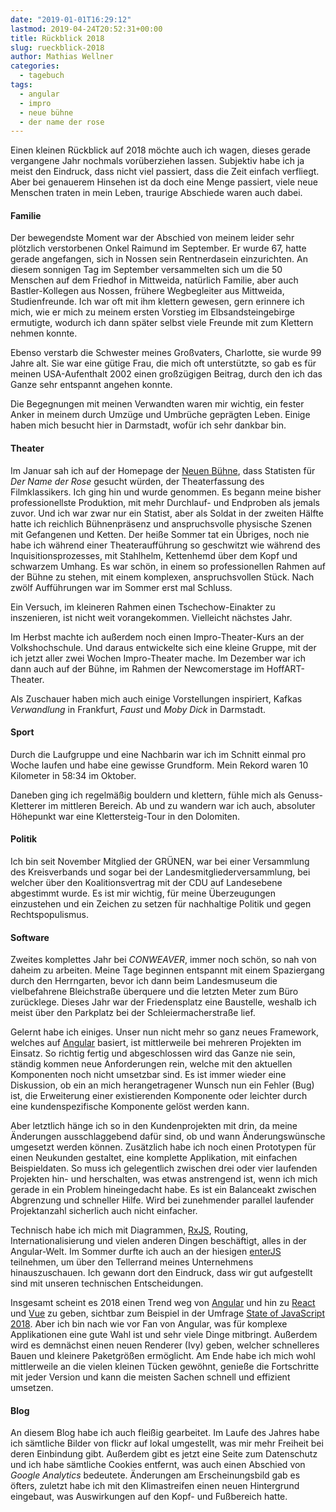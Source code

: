 ```yaml
---
date: "2019-01-01T16:29:12"
lastmod: 2019-04-24T20:52:31+00:00
title: Rückblick 2018
slug: rueckblick-2018
author: Mathias Wellner
categories:
  - tagebuch
tags:
  - angular
  - impro
  - neue bühne
  - der name der rose
---
```

Einen kleinen Rückblick auf 2018 möchte auch ich wagen, dieses gerade vergangene Jahr nochmals vorüberziehen lassen. Subjektiv habe ich ja meist den Eindruck, dass nicht viel passiert, dass die Zeit einfach verfliegt. Aber bei genauerem Hinsehen ist da doch eine Menge passiert, viele neue Menschen traten in mein Leben, traurige Abschiede waren auch dabei. 
<!--more-->

#### Familie

Der bewegendste Moment war der Abschied von meinem leider sehr plötzlich verstorbenen Onkel Raimund im September. Er wurde 67, hatte gerade angefangen, sich in Nossen sein Rentnerdasein einzurichten. An diesem sonnigen Tag im September versammelten sich um die 50 Menschen auf dem Friedhof in Mittweida, natürlich Familie, aber auch Bastler-Kollegen aus Nossen, frühere Wegbegleiter aus Mittweida, Studienfreunde. Ich war oft mit ihm klettern gewesen, gern erinnere ich mich, wie er mich zu meinem ersten Vorstieg im Elbsandsteingebirge ermutigte, wodurch ich dann später selbst viele Freunde mit zum Klettern nehmen konnte. 

Ebenso verstarb die Schwester meines Großvaters, Charlotte, sie wurde 99 Jahre alt. Sie war eine gütige Frau, die mich oft unterstützte, so gab es für meinen USA-Aufenthalt 2002 einen großzügigen Beitrag, durch den ich das Ganze sehr entspannt angehen konnte. 

Die Begegnungen mit meinen Verwandten waren mir wichtig, ein fester Anker in meinem durch Umzüge und Umbrüche geprägten Leben. Einige haben mich besucht hier in Darmstadt, wofür ich sehr dankbar bin. 

#### Theater

Im Januar sah ich auf der Homepage der [Neuen Bühne](https://www.neue-buehne.de/), dass Statisten für _Der Name der Rose_ gesucht würden, der Theaterfassung des Filmklassikers. Ich ging hin und wurde genommen. Es begann meine bisher professionellste Produktion, mit mehr Durchlauf- und Endproben als jemals zuvor. Und ich war zwar nur ein Statist, aber als Soldat in der zweiten Hälfte hatte ich reichlich Bühnenpräsenz und anspruchsvolle physische Szenen mit Gefangenen und Ketten. Der heiße Sommer tat ein Übriges, noch nie habe ich während einer Theateraufführung so geschwitzt wie während des Inquisitionsprozesses, mit Stahlhelm, Kettenhemd über dem Kopf und schwarzem Umhang. Es war schön, in einem so professionellen Rahmen auf der Bühne zu stehen, mit einem komplexen, anspruchsvollen Stück. Nach zwölf Aufführungen war im Sommer erst mal Schluss. 

Ein Versuch, im kleineren Rahmen einen Tschechow-Einakter zu inszenieren, ist nicht weit vorangekommen. Vielleicht nächstes Jahr. 

Im Herbst machte ich außerdem noch einen Impro-Theater-Kurs an der Volkshochschule. Und daraus entwickelte sich eine kleine Gruppe, mit der ich jetzt aller zwei Wochen Impro-Theater mache. Im Dezember war ich dann auch auf der Bühne, im Rahmen der Newcomerstage im HoffART-Theater. 

Als Zuschauer haben mich auch einige Vorstellungen inspiriert, Kafkas _Verwandlung_ in Frankfurt, _Faust_ und _Moby Dick_ in Darmstadt.

#### Sport

Durch die Laufgruppe und eine Nachbarin war ich im Schnitt einmal pro Woche laufen und habe eine gewisse Grundform. Mein Rekord waren 10 Kilometer in 58:34 im Oktober. 

Daneben ging ich regelmäßig bouldern und klettern, fühle mich als Genuss-Kletterer im mittleren Bereich. Ab und zu wandern war ich auch, absoluter Höhepunkt war eine Klettersteig-Tour in den Dolomiten. 

#### Politik

Ich bin seit November Mitglied der GRÜNEN, war bei einer Versammlung des Kreisverbands und sogar bei der Landesmitgliederversammlung, bei welcher über den Koalitionsvertrag mit der CDU auf Landesebene abgestimmt wurde. Es ist mir wichtig, für meine Überzeugungen einzustehen und ein Zeichen zu setzen für nachhaltige Politik und gegen Rechtspopulismus. 

#### Software

Zweites komplettes Jahr bei _CONWEAVER_, immer noch schön, so nah von daheim zu arbeiten. Meine Tage beginnen entspannt mit einem Spaziergang durch den Herrngarten, bevor ich dann beim Landesmuseum die vielbefahrene Bleichstraße überquere und die letzten Meter zum Büro zurücklege. Dieses Jahr war der Friedensplatz eine Baustelle, weshalb ich meist über den Parkplatz bei der Schleiermacherstraße lief.

Gelernt habe ich einiges. Unser nun nicht mehr so ganz neues Framework, welches auf [Angular](https://angular.io/) basiert, ist mittlerweile bei mehreren Projekten im Einsatz. So richtig fertig und abgeschlossen wird das Ganze nie sein, ständig kommen neue Anforderungen rein, welche mit den aktuellen Komponenten noch nicht umsetzbar sind. Es ist immer wieder eine Diskussion, ob ein an mich herangetragener Wunsch nun ein Fehler (Bug) ist, die Erweiterung einer existierenden Komponente oder leichter durch eine kundenspezifische Komponente gelöst werden kann. 

Aber letztlich hänge ich so in den Kundenprojekten mit drin, da meine Änderungen ausschlaggebend dafür sind, ob und wann Änderungswünsche umgesetzt werden können. Zusätzlich habe ich noch einen Prototypen für einen Neukunden gestaltet, eine komplette Applikation, mit einfachen Beispieldaten. So muss ich gelegentlich zwischen drei oder vier laufenden Projekten hin- und herschalten, was etwas anstrengend ist, wenn ich mich gerade in ein Problem hineingedacht habe. Es ist ein Balanceakt zwischen Abgrenzung und schneller Hilfe. Wird bei zunehmender parallel laufender Projektanzahl sicherlich auch nicht einfacher. 

Technisch habe ich mich mit Diagrammen, [RxJS](https://rxjs-dev.firebaseapp.com/), Routing, Internationalisierung und vielen anderen Dingen beschäftigt, alles in der Angular-Welt. Im Sommer durfte ich auch an der hiesigen [enterJS](https://www.enterjs.de/) teilnehmen, um über den Tellerrand meines Unternehmens hinauszuschauen. Ich gewann dort den Eindruck, dass wir gut aufgestellt sind mit unseren technischen Entscheidungen.

Insgesamt scheint es 2018 einen Trend weg von [Angular](https://angular.io/) und hin zu [React](https://reactjs.org/) und [Vue](https://vuejs.org/) zu geben, sichtbar zum Beispiel in der Umfrage [State of JavaScript 2018](https://2018.stateofjs.com/front-end-frameworks/overview/). Aber ich bin nach wie vor Fan von Angular, was für komplexe Applikationen eine gute Wahl ist und sehr viele Dinge mitbringt. Außerdem wird es demnächst einen neuen Renderer (Ivy) geben, welcher schnelleres Bauen und kleinere Paketgrößen ermöglicht. Am Ende habe ich mich wohl mittlerweile an die vielen kleinen Tücken gewöhnt, genieße die Fortschritte mit jeder Version und kann die meisten Sachen schnell und effizient umsetzen. 

#### Blog

An diesem Blog habe ich auch fleißig gearbeitet. Im Laufe des Jahres habe ich sämtliche Bilder von flickr auf lokal umgestellt, was mir mehr Freiheit bei deren Einbindung gibt. Außerdem gibt es jetzt eine Seite zum Datenschutz und ich habe sämtliche Cookies entfernt, was auch einen Abschied von _Google Analytics_ bedeutete. Änderungen am Erscheinungsbild gab es öfters, zuletzt habe ich mit den Klimastreifen einen neuen Hintergrund eingebaut, was Auswirkungen auf den Kopf- und Fußbereich hatte. 